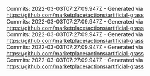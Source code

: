 Commits: 2022-03-03T07:27:09.947Z - Generated via https://github.com/marketplace/actions/artificial-grass
<br>
Commits: 2022-03-03T07:27:09.947Z - Generated via https://github.com/marketplace/actions/artificial-grass
<br>
Commits: 2022-03-03T07:27:09.947Z - Generated via https://github.com/marketplace/actions/artificial-grass
<br>
Commits: 2022-03-03T07:27:09.947Z - Generated via https://github.com/marketplace/actions/artificial-grass
<br>
Commits: 2022-03-03T07:27:09.947Z - Generated via https://github.com/marketplace/actions/artificial-grass
<br>
